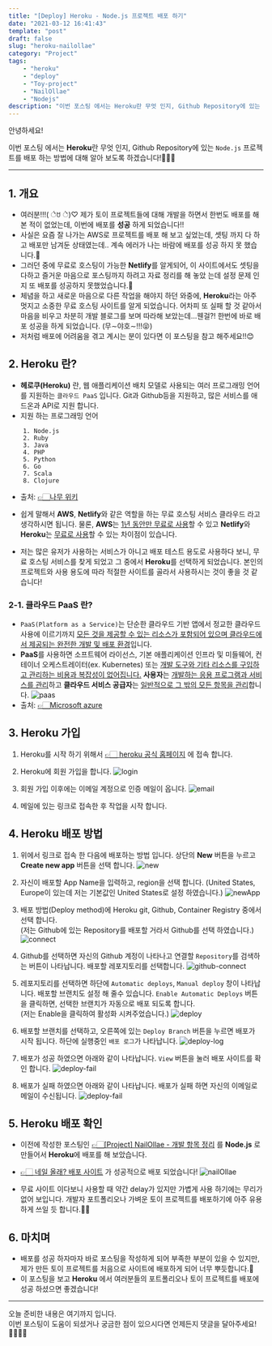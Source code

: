 ```yaml
---
title: "[Deploy] Heroku - Node.js 프로젝트 배포 하기"
date: "2021-03-12 16:41:43"
template: "post"
draft: false
slug: "heroku-nailollae"
category: "Project"
tags:
    - "heroku"
    - "deploy"
    - "Toy-project"
    - "NailOllae"
    - "Nodejs"
description: "이번 포스팅 에서는 Heroku란 무엇 인지, Github Repository에 있는 `Node.js` 프로젝트를 배포 하는 방법에 대해 알아 보도록 하겠습니다!👩🏻‍💻"
---
```


안녕하세요!

이번 포스팅 에서는 **Heroku**란 무엇 인지, Github Repository에 있는 `Node.js` 프로젝트를 배포 하는 방법에 대해 알아 보도록 하겠습니다!👩🏻‍💻


---
## 1. 개요
- 여러분!!!( ்́ꇴ ்̀)♡ 제가 토이 프로젝트들에 대해 개발을 하면서 한번도 배포를 해본 적이 없었는데, 이번에 배포를 **성공** 하게 되었습니다!! 
- 사실은 요즘 잘 나가는 AWS로 프로젝트를 배포 해 보고 싶었는데, 셋팅 까지 다 하고 배포만 남겨둔 상태였는데.. 계속 에러가 나는 바람에 배포를 성공 하지 못 했습니다.🥲
- 그러던 중에 무료로 호스팅이 가능한 **Netlify**를 알게되어, 이 사이트에서도 셋팅을 다하고 즐거운 마음으로 포스팅까지 하려고 자료 정리를 해 놓았 는데 설정 문제 인지 또 배포를 성공하지 못했었습니다.🥲
- 체념을 하고 새로운 마음으로 다른 작업을 해야지 하던 와중에, **Heroku**라는 아주 멋지고 소중한 무료 호스팅 사이트를 알게 되었습니다. 어차피 또 실패 할 것 같아서 마음을 비우고 차분히 개발 블로그를 보며 따라해 보았는데...웬걸?! 한번에 바로 배포 성공을 하게 되었습니다. (무∼야호∼!!!😝)
- 저처럼 배포에 어려움을 겪고 계시는 분이 있다면 이 포스팅을 참고 해주세요!!😊

## 2. Heroku 란?
- **헤로쿠(Heroku)** 란, 웹 애플리케이션 배치 모델로 사용되는 여러 프로그래밍 언어를 지원하는 `클라우드 PaaS` 입니다. Git과 Github등을 지원하고, 많은 서비스를 애드온과 API로 지원 합니다.
- 지원 하는 프로그래밍 언어
```
    1. Node.js
    2. Ruby
    3. Java
    4. PHP
    5. Python
    6. Go
    7. Scala
    8. Clojure
```
- 출처: [👉🏻나무 위키](https://namu.wiki/w/Heroku)

- 쉽게 말해서 **AWS**, **Netlify**와 같은 역할을 하는 무료 호스팅 서비스 클라우드 라고 생각하시면 됩니다. 물론, **AWS**는 <U>1년 동안만 무료로 사용</U>할 수 있고 **Netlify**와 **Heroku**는 <U>무료로 사용</U>할 수 있는 차이점이 있습니다.
- 저는 많은 유저가 사용하는 서비스가 아니고 배포 테스트 용도로 사용하다 보니, 무료 호스팅 서비스를 찾게 되었고 그 중에서 **Heroku**를 선택하게 되었습니다. 본인의 프로젝트와 사용 용도에 따라 적절한 사이트를 골라서 사용하시는 것이 좋을 것 같습니다!


### 2-1. 클라우드 PaaS 란?
- `PaaS(Platform as a Service)`는 단순한 클라우드 기반 앱에서 정교한 클라우드 사용에 이르기까지 <U>모든 것을 제공할 수 있는 리소스가 포함되어 있으며 클라우드에서 제공되는 완전한 개발 및 배포 환경</U>입니다.
- **PaaS**를 사용하면 소프트웨어 라이선스, 기본 애플리케이션 인프라 및 미들웨어, 컨테이너 오케스트레이터(ex. Kubernetes) 또는 <U>개발 도구와 기타 리소스를 구입하고 관리하는 비용과 복잡성이 없어집니다.</U> **사용자**는 <U>개발하는 응용 프로그램과 서비스를 관리</U>하고 **클라우드 서비스 공급자**는 <U>일반적으로 그 밖의 모든 항목을 관리</U>합니다.
![paas](../../assets/images/deploy/paas.png)
- 출처: [👉🏻Microsoft azure](https://azure.microsoft.com/ko-kr/overview/what-is-paas/)


## 3. Heroku 가입
1. Heroku를 시작 하기 위해서 [👉🏻 heroku 공식 홈페이지](https://id.heroku.com/login) 에 접속 합니다.

2. Heroku에 회원 가입을 합니다.
![login](../../assets/images/deploy/heroku-account.png)

3. 회원 가입 이후에는 이메일 계정으로 인증 메일이 옵니다.
![email](../../assets/images/deploy/heroku-email.png)

4. 메일에 있는 링크로 접속한 후 작업을 시작 합니다.

 
## 4. Heroku 배포 방법
1. 위에서 링크로 접속 한 다음에 배포하는 방법 입니다. 상단의 **New** 버튼을 누르고 **Create new app** 버튼을 선택 합니다.
![new](../../assets/images/deploy/heroku-new.png)

2. 자신이 배포할 App Name을 입력하고, region을 선택 합니다. (United States, Europe이 있는데 저는 기본값인 United States로 설정 하였습니다.)
![newApp](../../assets/images/deploy/heroku-newApp.png)

3. 배포 방법(Deploy method)에 Heroku git, Github, Container Registry 중에서 선택 합니다.  
(저는 Github에 있는 Repository를 배포할 거라서 Github를 선택 하였습니다.)
![connect](../../assets/images/deploy/heroku-connect.png)

4. Github를 선택하면 자신의 Github 계정이 나타나고 연결할 `Repository`를 검색하는 버튼이 나타납니다. 배포할 레포지토리를 선택합니다. 
![github-connect](../../assets/images/deploy/heroku-github-connect.png)

5. 레포지토리를 선택하면 하단에 `Automatic deploys`, `Manual deploy` 창이 나타납니다. 배포할 브랜치도 설정 해 줄수 있습니다. `Enable Automatic Deploys` 버튼을 클릭하면, 선택한 브랜치가 자동으로 배포 되도록 합니다.  
(저는 Enable을 클릭하여 활성화 시켜주었습니다.)
![deploy](../../assets/images/deploy/heroku-deploy.png)

6. 배포할 브랜치를 선택하고, 오른쪽에 있는 `Deploy Branch` 버튼을 누르면 배포가 시작 됩니다. 하단에 실행중인 `배포 로그`가 나타납니다.
![deploy-log](../../assets/images/deploy/heroku-deploy-log.png)

7. 배포가 성공 하였으면 아래와 같이 나타납니다. `View` 버튼을 눌러 배포 사이트를 확인 합니다.
![deploy-fail](../../assets/images/deploy/heroku-deploy-success.png)

8. 배포가 실패 하였으면 아래와 같이 나타납니다. 배포가 실패 하면 자신의 이메일로 메일이 수신됩니다.
![deploy-fail](../../assets/images/deploy/heroku-deploy-fail.png)


## 5. Heroku 배포 확인
- 이전에 작성한 포스팅인 [👉🏻[Project] NailOllae - 개발 항목 정리](https://shinsangeun.github.io/categories/Project/nailollae-2) 를 **Node.js** 로 만들어서 **Heroku**에 배포를 해 보았습니다.
- [👉🏻 네일 올래? 배포 사이트](https://nailollae.herokuapp.com/) 가 성공적으로 배포 되었습니다!
![nailOllae](../../assets/images/deploy/heroku-nailollae.png)

- 무료 사이트 이다보니 사용할 때 약간 delay가 있지만 가볍게 사용 하기에는 무리가 없어 보입니다. 개발자 포트폴리오나 가벼운 토이 프로젝트를 배포하기에 아주 유용하게 쓰일 듯 합니다.👍🏻


## 6. 마치며
- 배포를 성공 하자마자 바로 포스팅을 작성하게 되어 부족한 부분이 있을 수 있지만, 제가 만든 토이 프로젝트를 처음으로 사이트에 배포하게 되어 너무 뿌듯합니다.🤩
- 이 포스팅을 보고 **Heroku** 에서 여러분들의 포트폴리오나 토이 프로젝트를 배포에 성공 하셨으면 좋겠습니다!


-----

오늘 준비한 내용은 여기까지 입니다.  
이번 포스팅이 도움이 되셨거나 궁금한 점이 있으시다면 언제든지 댓글을 달아주세요!👩🏻‍💻💕



